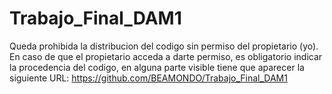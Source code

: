 # Trabajo_Final_DAM1

Queda prohibida la distribucion del codigo sin permiso del propietario (yo).
En caso de que el propietario acceda a darte permiso, es obligatorio indicar
la procedencia del codigo, en alguna parte visible tiene que aparecer la
siguiente URL: https://github.com/BEAMONDO/Trabajo_Final_DAM1
